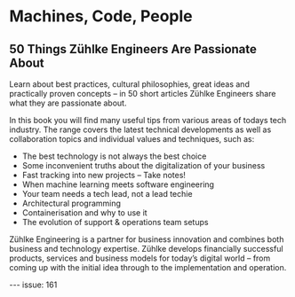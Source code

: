 # Machines, Code, People
## 50 Things Zühlke Engineers Are Passionate About

Learn about best practices, cultural philosophies, great ideas and practically proven concepts – in 50 short articles Zühlke Engineers share what they are passionate about.

In this book you will find many useful tips from various areas of todays tech industry. The range covers the latest technical developments as well as collaboration topics and individual values and techniques, such as:

* The best technology is not always the best choice
* Some inconvenient truths about the digitalization of your business
* Fast tracking into new projects – Take notes!
* When machine learning meets software engineering
* Your team needs a tech lead, not a lead techie
* Architectural programming
* Containerisation and why to use it
* The evolution of support & operations team setups

Zühlke Engineering is a partner for business innovation and combines both business and technology expertise. Zühlke develops financially successful products, services and business models for today’s digital world – from coming up with the initial idea through to the implementation and operation. 



--- issue: 161